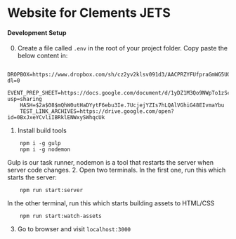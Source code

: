 # Website for Clements JETS

#### Development Setup
0. Create a file called ```.env``` in the root of your project folder. Copy paste the below content in:
```
    DROPBOX=https://www.dropbox.com/sh/cz2yv2klsv091d3/AACPRZYFUfpraGmWG5UOhJ03a?dl=0
    EVENT_PREP_SHEET=https://docs.google.com/document/d/1yDZ1M3Qo9NWpTo1zSc2EMrBzNgeANkrRYmFZLkexRfM/edit?usp=sharing
    HASH=$2a$08$mQhW0utHaDYytF6ebu3Ie.7UcjejYZIs7hLQAlVGhiG48EIvmaYbu
    TEST_LINK_ARCHIVES=https://drive.google.com/open?id=0BxJxeYCvliIBRklENWxySWhqcUk
```
1. Install build tools
```
    npm i -g gulp
    npm i -g nodemon
```
Gulp is our task runner, nodemon is a tool that restarts the server when server code changes.
2. Open two terminals. In the first one, run this which starts the server:
```
    npm run start:server
```
In the other terminal, run this which starts building assets to HTML/CSS
```
    npm run start:watch-assets
```
3. Go to browser and visit ```localhost:3000```
